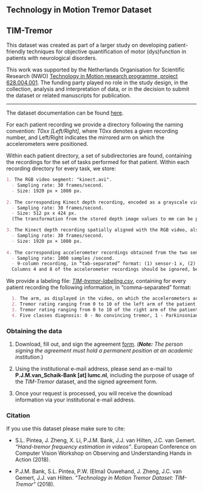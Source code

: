 ## Technology in Motion Tremor Dataset 
## TIM-Tremor

This dataset was created as part of a larger study on developing patient-friendly techniques for objective quantification of motor (dys)function in patients with neurological disorders. 

This work was supported by the Netherlands Organisation for Scientific Research (NWO) [Technology in Motion research programme, project 628.004.001](https://tim.lumc.nl/site/en/home/). The funding party played no role in the study design, in the collection, analysis and interpretation of data, or in the decision to submit the dataset or related manuscripts for publication.

________________

The dataset documentation can be found [here](https://github.com/SilviaLauraPintea/hand-tremor/blob/master/TIM-Tremor.pdf).

For each patient recording we provide a directory following the naming convention: 
*T0xx [Left/Right]*, where T0xx denotes a given recording number, and Left/Right indicates the mirrored arm on which the accelerometers were positioned. 

Within each patient directory, a set of subdirectories are found, containing the recordings for the set of tasks performed for that patient. 
Within each recording directory for every task, we store:

```markdown
1. The RGB video segment: "kinect.avi".
  - Sampling rate: 30 frames/second.
  - Size: 1920 px × 1080 px.
  
2. The corresponding Kinect depth recording, encoded as a grayscale video: "kinect_depth.avi".
  - Sampling rate: 30 frames/second.
  - Size: 512 px x 424 px.
  (The transformation from the stored depth image values to mm can be performed by applying the scaling: 4000 / 255.)

3. The Kinect depth recording spatially aligned with the RGB video, also encoded as a grayscale video: "kinect_map.avi".
  - Sampling rate: 30 frames/second.
  - Size: 1920 px × 1080 px.
  
4. The corresponding accelerometer recordings obtained from the two sensors used: "kinect_accelerometer.tsv".
  - Sampling rate: 1000 samples /second.
  - 9-column recording, in “tab-separated” format: (1) sensor-1 x, (2) sensor-1 y, (3) sensor-1 z, (4) ignore, (5) sensor-2 x, (6) sensor-2 y, (7) sensor-2 z, (8) ignore, (9) ignore.
  Columns 4 and 8 of the accelerometer recordings should be ignored, because there was no input on these channels. Column 9 should also be ignored, it contains a digital value that was not used (and therefore not properly set/meaningful).
```

We provide a labeling file: *[TIM-tremor-labeling.csv](https://github.com/SilviaLauraPintea/hand-tremor/blob/master/TIM-Tremor-labeling.csv)*, containing for every patient recording the following information, in “comma-separated” format:

```markdown
  1. The arm, as displayed in the video, on which the accelerometers are positioned.
  2. Tremor rating ranging from 0 to 10 of the left arm of the patient.
  3. Tremor rating ranging from 0 to 10 of the right arm of the patient.
  4. Five classes diagnosis: 0 - No convincing tremor, 1 - Parkinsonian tremor, 2 - Essential tremor, 3 - Dystonic tremor, 4 - Functional tremor, and 5 - Other (note: multiple labels can be present in one recording).
```
### Obtaining the data

1. Download, fill out, and sign the agreement [form](https://github.com/SilviaLauraPintea/hand-tremor/agreement_form.pdf).
  (_**Note:** The person signing the agreement must hold a permanent position at an academic institution._)

2. Using the institutional e-mail address, please send an e-mail to **P.J.M.van_Schaik-Bank [at] lumc.nl**, including the purpose of usage of the *TIM-Tremor* dataset, and the signed agreement form.

3. Once your request is processed, you will receive the download information via your institutional e-mail address.

### Citation

If you use this dataset please make sure to cite:

- S.L. Pintea, J. Zheng, X. Li, P.J.M. Bank, J.J. van Hilten, J.C. van Gemert. *“Hand-tremor frequency estimation in videos”*. European Conference on Computer Vision Workshop on Observing and Understanding Hands in Action (2018).

- P.J.M. Bank, S.L. Pintea, P.W. (Elma) Ouwehand, J. Zheng, J.C. van Gemert, J.J. van Hilten. *"Technology in Motion Tremor Dataset: TIM-Tremor"* (2018). 




